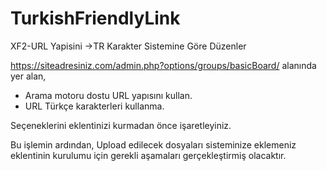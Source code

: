 # TurkishFriendlyLink
XF2-URL Yapisini ->TR Karakter Sistemine Göre Düzenler

https://siteadresiniz.com/admin.php?options/groups/basicBoard/ alanında yer alan,

- Arama motoru dostu URL yapısını kullan.
- URL Türkçe karakterleri kullanma.

Seçeneklerini eklentinizi kurmadan önce işaretleyiniz. 

Bu işlemin ardından, 
Upload edilecek dosyaları sisteminize eklemeniz eklentinin kurulumu için gerekli aşamaları gerçekleştirmiş olacaktır.

